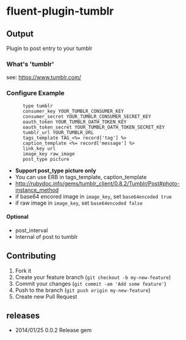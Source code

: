 # fluent-plugin-tumblr

## Output

Plugin to post entry to your tumblr

### What's 'tumblr'

see: https://www.tumblr.com/

### Configure Example

````
      type tumblr
      consumer_key YOUR_TUMBLR_CONSUMER_KEY
      consumer_secret YOUR_TUMBLR_CONSUMER_SECRET_KEY
      oauth_token YOUR_TUMBLR_OATH_TOKEN_KEY
      oauth_token_secret YOUR_TUMBLR_OATH_TOKEN_SECRET_KEY
      tumblr_url YOUR_TUMBLR_URL
      tags_template TAG_<%= record['tag'] %>
      caption_template <%= record['message'] %> 
      link_key url
      image_key raw_image
      post_type picture
````

- **Support post_type picture only**
- You can use ERB in tags_template, caption_template
 - http://rubydoc.info/gems/tumblr_client/0.8.2/Tumblr/Post#photo-instance_method
- if base64 encored image in `image_key`, set `base64encoded true`
- if raw image in `image_key`, set `base64encoded false`

#### Optional
- post_interval
 - Internal of post to tumblr

## Contributing

1. Fork it
2. Create your feature branch (`git checkout -b my-new-feature`)
3. Commit your changes (`git commit -am 'Add some feature'`)
4. Push to the branch (`git push origin my-new-feature`)
5. Create new Pull Request

## releases

- 2014/01/25 0.0.2 Release gem
